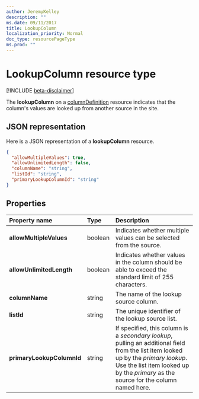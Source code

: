 ```yaml
---
author: JeremyKelley
description: ""
ms.date: 09/11/2017
title: LookupColumn
localization_priority: Normal
doc_type: resourcePageType
ms.prod: ""
---
```

# LookupColumn resource type

[!INCLUDE [beta-disclaimer](../../includes/beta-disclaimer.md)]

The **lookupColumn** on a [columnDefinition](columndefinition.md) resource indicates that the column's values are looked up from another source in the site.

## JSON representation

Here is a JSON representation of a **lookupColumn** resource.
<!-- { "blockType": "resource", "@odata.type": "microsoft.graph.lookupColumn" } -->

```json
{
  "allowMultipleValues": true,
  "allowUnlimitedLength": false,
  "columnName": "string",
  "listId": "string",
  "primaryLookupColumnId": "string"
}
```

## Properties

| Property name             | Type    | Description
|:--------------------------|:--------|:---------------------------------------
| **allowMultipleValues**   | boolean | Indicates whether multiple values can be selected from the source.
| **allowUnlimitedLength**  | boolean | Indicates whether values in the column should be able to exceed the standard limit of 255 characters.
| **columnName**            | string  | The name of the lookup source column.
| **listId**                | string  | The unique identifier of the lookup source list.
| **primaryLookupColumnId** | string  | If specified, this column is a *secondary lookup*, pulling an additional field from the list item looked up by the *primary lookup*. Use the list item looked up by the *primary* as the source for the column named here.

<!--
{
  "type": "#page.annotation",
  "description": "",
  "keywords": "",
  "section": "documentation",
  "tocPath": "Resources/LookupColumn",
  "suppressions": []
}
-->

